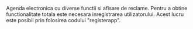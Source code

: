 Agenda electronica cu diverse functii si afisare de reclame.
Pentru a obtine functionalitate totala este necesara inregistrarea utilizatorului.
Acest lucru este posibil prin folosirea codului "registerapp". 
